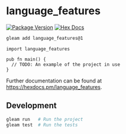 # language_features

[![Package Version](https://img.shields.io/hexpm/v/language_features)](https://hex.pm/packages/language_features)
[![Hex Docs](https://img.shields.io/badge/hex-docs-ffaff3)](https://hexdocs.pm/language_features/)

```sh
gleam add language_features@1
```
```gleam
import language_features

pub fn main() {
  // TODO: An example of the project in use
}
```

Further documentation can be found at <https://hexdocs.pm/language_features>.

## Development

```sh
gleam run   # Run the project
gleam test  # Run the tests
```
